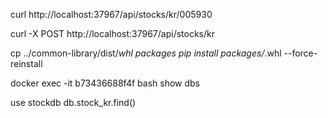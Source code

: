 curl http://localhost:37967/api/stocks/kr/005930


curl -X POST http://localhost:37967/api/stocks/kr


cp ../common-library/dist/*whl packages
pip install packages/*.whl --force-reinstall

docker exec -it b73436688f4f bash
show dbs

use stockdb
db.stock_kr.find()

